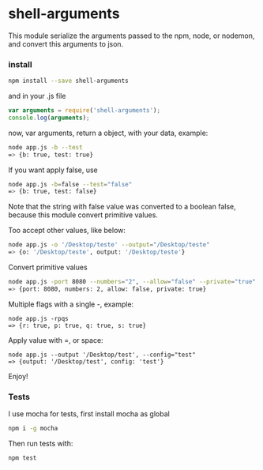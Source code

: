 # shell-arguments

This module serialize the arguments passed to the npm, node, or nodemon, and convert this arguments to json.

### install
```sh
npm install --save shell-arguments
```

and in your .js file

```js
var arguments = require('shell-arguments');
console.log(arguments);
```

now, var arguments, return a object, with your data, example:

```sh
node app.js -b --test
=> {b: true, test: true}
```

If you want apply false, use
```sh
node app.js -b=false --test="false"
=> {b: true, test: false}
```
Note that the string with false value was converted to a boolean false, because this module convert primitive values.


Too accept other values, like below:
```sh
node app.js -o '/Desktop/teste' --output="/Desktop/teste"
=> {o: '/Desktop/teste', output: '/Desktop/teste'}
```

Convert primitive values
```sh
node app.js -port 8080 --numbers="2", --allow="false" --private="true"
=> {port: 8080, numbers: 2, allow: false, private: true}
```

Multiple flags with a single -, example:
```shell
node app.js -rpqs
=> {r: true, p: true, q: true, s: true}
```

Apply value with =, or space:
```shell
node app.js --output '/Desktop/test', --config="test"
=> {output: '/Desktop/test', config: 'test'}
```

Enjoy!


### Tests
I use mocha for tests, first install mocha as global

```sh
npm i -g mocha
```

Then run tests with:

```sh
npm test
```
